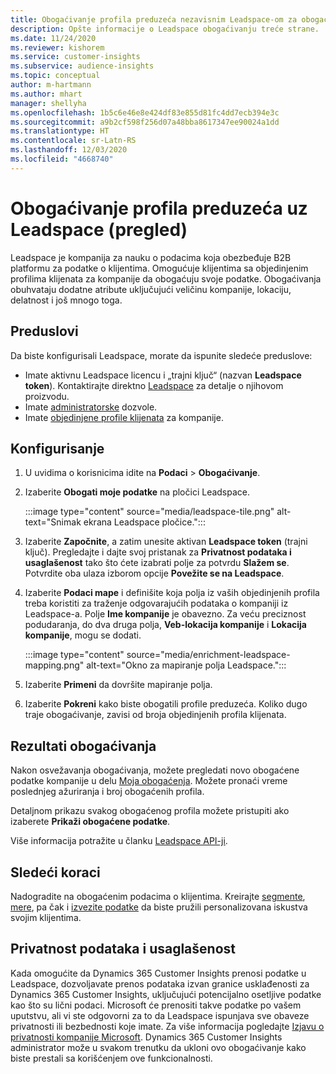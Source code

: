 ```yaml
---
title: Obogaćivanje profila preduzeća nezavisnim Leadspace-om za obogaćivanje
description: Opšte informacije o Leadspace obogaćivanju treće strane.
ms.date: 11/24/2020
ms.reviewer: kishorem
ms.service: customer-insights
ms.subservice: audience-insights
ms.topic: conceptual
author: m-hartmann
ms.author: mhart
manager: shellyha
ms.openlocfilehash: 1b5c6e46e8e424df83e855d81fc4dd7ecb394e3c
ms.sourcegitcommit: a9b2cf598f256d07a48bba8617347ee90024a1dd
ms.translationtype: HT
ms.contentlocale: sr-Latn-RS
ms.lasthandoff: 12/03/2020
ms.locfileid: "4668740"
---
```

# <a name="enrichment-of-company-profiles-with-leadspace-preview"></a>Obogaćivanje profila preduzeća uz Leadspace (pregled)

Leadspace je kompanija za nauku o podacima koja obezbeđuje B2B platformu za podatke o klijentima. Omogućuje klijentima sa objedinjenim profilima klijenata za kompanije da obogaćuju svoje podatke. Obogaćivanja obuhvataju dodatne atribute uključujući veličinu kompanije, lokaciju, delatnost i još mnogo toga.

## <a name="prerequisites"></a>Preduslovi

Da biste konfigurisali Leadspace, morate da ispunite sledeće preduslove:

- Imate aktivnu Leadspace licencu i „trajni ključ“ (nazvan **Leadspace token**). Kontaktirajte direktno [Leadspace](https://www.leadspace.com/products/leadspace-on-demand/) za detalje o njihovom proizvodu.
- Imate [administratorske](permissions.md#administrator) dozvole.
- Imate [objedinjene profile klijenata](customer-profiles.md) za kompanije.

## <a name="configuration"></a>Konfigurisanje

1. U uvidima o korisnicima idite na **Podaci** > **Obogaćivanje**.

1. Izaberite **Obogati moje podatke** na pločici Leadspace.

   :::image type="content" source="media/leadspace-tile.png" alt-text="Snimak ekrana Leadspace pločice.":::

1. Izaberite **Započnite**, a zatim unesite aktivan **Leadspace token** (trajni ključ). Pregledajte i dajte svoj pristanak za **Privatnost podataka i usaglašenost** tako što ćete izabrati polje za potvrdu **Slažem se**. Potvrdite oba ulaza izborom opcije **Povežite se na Leadspace**.

1. Izaberite **Podaci mape** i definišite koja polja iz vaših objedinjenih profila treba koristiti za traženje odgovarajućih podataka o kompaniji iz Leadspace-a. Polje **Ime kompanije** je obavezno. Za veću preciznost podudaranja, do dva druga polja, **Veb-lokacija kompanije** i **Lokacija kompanije**, mogu se dodati.

   :::image type="content" source="media/enrichment-leadspace-mapping.png" alt-text="Okno za mapiranje polja Leadspace.":::
   
1. Izaberite **Primeni** da dovršite mapiranje polja.

1. Izaberite **Pokreni** kako biste obogatili profile preduzeća. Koliko dugo traje obogaćivanje, zavisi od broja objedinjenih profila klijenata.

## <a name="enrichment-results"></a>Rezultati obogaćivanja

Nakon osvežavanja obogaćivanja, možete pregledati novo obogaćene podatke kompanije u delu [Moja obogaćenja](enrichment-hub.md). Možete pronaći vreme poslednjeg ažuriranja i broj obogaćenih profila.

Detaljnom prikazu svakog obogaćenog profila možete pristupiti ako izaberete **Prikaži obogaćene podatke**.

Više informacija potražite u članku [Leadspace API-ji](https://support.leadspace.com/hc/en-us/sections/201997649-API).

## <a name="next-steps"></a>Sledeći koraci

Nadogradite na obogaćenim podacima o klijentima. Kreirajte [segmente](segments.md), [mere](measures.md), pa čak i [izvezite podatke](export-destinations.md) da biste pružili personalizovana iskustva svojim klijentima.

## <a name="data-privacy-and-compliance"></a>Privatnost podataka i usaglašenost

Kada omogućite da Dynamics 365 Customer Insights prenosi podatke u Leadspace, dozvoljavate prenos podataka izvan granice usklađenosti za Dynamics 365 Customer Insights, uključujući potencijalno osetljive podatke kao što su lični podaci. Microsoft će prenositi takve podatke po vašem uputstvu, ali vi ste odgovorni za to da Leadspace ispunjava sve obaveze privatnosti ili bezbednosti koje imate. Za više informacija pogledajte [Izjavu o privatnosti kompanije Microsoft](https://go.microsoft.com/fwlink/?linkid=396732).
Dynamics 365 Customer Insights administrator može u svakom trenutku da ukloni ovo obogaćivanje kako biste prestali sa korišćenjem ove funkcionalnosti.